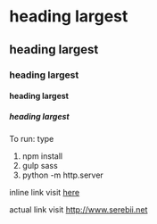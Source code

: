 
# heading largest
## heading largest
### heading largest
#### heading largest
##### heading largest



To run:
type

1. npm install  
2. gulp sass
3. python -m http.server


inline link visit [here](http://www.serebii.net)

actual link visit http://www.serebii.net


